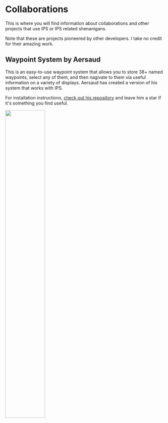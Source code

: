 # Collaborations

This is where you will find information about collaborations and other projects that use IPS or IPS related shenanigans.

Note that these are projects pioneered by other developers. I take no credit for their amazing work.

## Waypoint System by Aersaud

This is an easy-to-use waypoint system that allows you to store 38+ named waypoints, select any of them, and then nagivate to them via useful information on a variety of displays. Aersaud has created a version of his system that works with IPS.

For installation instructions, [check out his repository](https://github.com/Aersaud/YOLOL/tree/main/Waypoint%20System/IPS%20Waypoint%20System) and leave him a star if it's something you find useful.

<a target="_blank" rel="noopener noreferrer" href="https://github.com/Aersaud/YOLOL/tree/main/Waypoint%20System/IPS%20Waypoint%20System"><image src="https://opengraph.githubassets.com/e1fb0852d571f65bde8299e5ef98989b5d0a444947f40d910d5b47578ec4734c/Aersaud/YOLOL" style="width: 50%"/></a>
